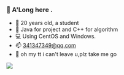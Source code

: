 ###  👋 A'Long here .



- 🔭 20 years old, a student
- 🌱 Java for project and C++ for algorithm
- 💻 Using CentOS and  Windows.
- 📫 341347349@qq.com
- 🥰 oh my tt i can't leave u,plz take me go

<a href="https://wakatime.com"><img src="https://wakatime.com/share/@juanxincai/f89ba492-b97f-4ccf-9510-86ba1698a1a5.png" /></a>
